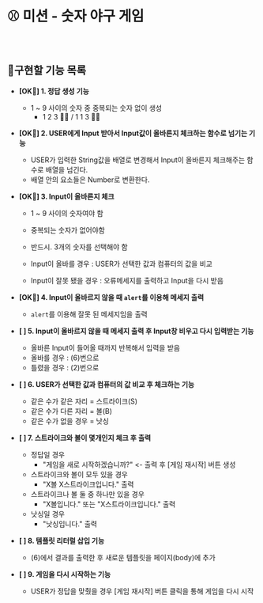 # ⚾ 미션 - 숫자 야구 게임

<br>

## 📝구현할 기능 목록

- **[OK🤙] 1. 정답 생성 기능**
  - 1 ~ 9 사이의 숫자 중 중복되는 숫자 없이 생성
    - 1 2 3 🙆‍♂️ / 1 1 3 🙅‍♂️

- **[OK🤙] 2. USER에게 Input 받아서 Input값이 올바른지 체크하는 함수로 넘기는 기능**
  - USER가 입력한 String값을 배열로 변경해서 Input이 올바른지 체크해주는 함수로 배열을 넘긴다.
  - 배열 안의 요소들은 Number로 변환한다.
  
- **[OK🤙] 3. Input이 올바른지 체크**
  
  - 1 ~ 9 사이의 숫자여야 함

  - 중복되는 숫자가 없어야함

  - 반드시. 3개의 숫자를 선택해야 함

  - Input이 올바를 경우 : USER가 선택한 값과 컴퓨터의 값을 비교

  - Input이 잘못 됐을 경우 : 오류메세지를 출력하고 Input을 다시 받음

- **[OK🤙] 4. Input이 올바르지 않을 때 ```alert```를 이용해 메세지 출력**

  - ```alert```를 이용해 잘못 된 메세지임을 출력
  
- **[ ] 5. Input이 올바르지 않을 때 메세지 출력 후 Input창 비우고 다시 입력받는 기능**

  - 올바른 Input이 들어올 때까지 반복해서 입력을 받음
  - 올바를 경우 : (6)번으로 
  - 틀렸을 경우 : (2)번으로

- **[ ] 6. USER가 선택한 값과 컴퓨터의 값 비교 후 체크하는 기능**
  - 같은 수가 같은 자리 = 스트라이크(S)
  - 같은 수가 다른 자리 = 볼(B)
  - 같은 수가 없을 경우 = 낫싱

- **[ ] 7. 스트라이크와 볼이 몇개인지 체크 후 출력**
  - 정답일 경우
    - "게임을 새로 시작하겠습니까?" <- 출력 후 [게임 재시작] 버튼 생성
  - 스트라이크와 볼이 모두 있을 경우
    - "X볼 X스트라이크입니다." 출력
  - 스트라이크나 볼 둘 중 하나만 있을 경우
    - "X볼입니다." 또는 "X스트라이크입니다." 출력
  - 낫싱일 경우
    - "낫싱입니다." 출력
- **[ ] 8. 템플릿 리터럴 삽입 기능**
  - (6)에서 결과를 출력한 후 새로운 템플릿을 페이지(body)에 추가
  
- **[ ] 9. 게임을 다시 시작하는 기능**
  - USER가 정답을 맞췄을 경우 [게임 재시작] 버튼 클릭을 통해 게임을 다시 시작
  
<br>
